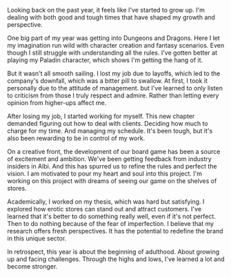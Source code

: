 Looking back on the past year, it feels like I've started to grow up.  I'm dealing with both good and tough times that have shaped my growth and perspective.

One big part of my year was getting into Dungeons and Dragons. Here I let my imagination run wild with character creation and fantasy scenarios. Even though I still struggle with understanding all the rules. I've gotten better at playing my Paladin character, which shows I'm getting the hang of it.

But it wasn't all smooth sailing.  I lost my job due to layoffs, which led to the company's downfall, which was a bitter pill to swallow.  At first, I took it personally  due to the attitude of management. but I've learned to only listen to criticism from those I truly respect and admire.  Rather than letting every opinion from higher-ups affect me.

After losing my job, I started working for myself.  This new chapter demanded figuring out how to deal with clients. Deciding how much to charge for my time. And managing my schedule. It's been tough, but it's also been rewarding to be in control of my work.

On a creative front, the development of our board game has been a source of excitement and ambition. We've been getting feedback from industry insiders in Albi. And this has spurred us to refine the rules and perfect the vision.  I am motivated to pour my heart and soul into this project. I'm working on this project with dreams of seeing our game on the shelves of stores. 

Academically, I worked on my thesis, which was hard but satisfying. I explored how erotic stores can stand out and attract customers. I've learned that it's better to do something really well, even if it's not perfect. Then to do nothing because of the fear of imperfection. I believe that my research offers fresh perspectives. It has the potential to redefine the brand in this unique sector.

In retrospect, this year is about the beginning of adulthood. About growing up and facing challenges. Through the highs and lows, I've learned a lot and become stronger. 
